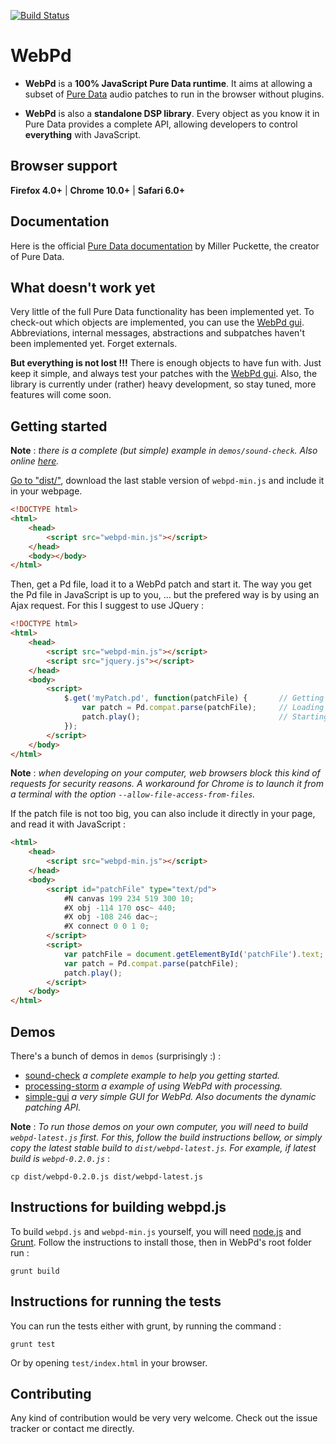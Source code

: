 [![Build Status](https://travis-ci.org/sebpiq/WebPd.png)](https://travis-ci.org/sebpiq/WebPd)

WebPd
=====

- **WebPd** is a **100% JavaScript Pure Data runtime**. It aims at allowing a subset of [Pure Data](http://crca.ucsd.edu/~msp/software.html) audio patches to run in the browser without plugins.

- **WebPd** is also a **standalone DSP library**. Every object as you know it in Pure Data provides a complete API, allowing developers to control **everything** with JavaScript.


Browser support
---------------

**Firefox 4.0+** | **Chrome 10.0+** | **Safari 6.0+**


Documentation
-------------

Here is the official [Pure Data documentation](http://crca.ucsd.edu/~msp/Pd_documentation/index.htm) by Miller Puckette, the creator of Pure Data. 


What doesn't work yet
----------------------

Very little of the full Pure Data functionality has been implemented yet. To check-out which objects are implemented, you can use the [WebPd gui](http://beraebeo.futupeeps.com/webpd/demos/simple-gui/simple-gui.html). 
Abbreviations, internal messages, abstractions and subpatches haven't been implemented yet. Forget externals.

**But everything is not lost !!!** There is enough objects to have fun with. Just keep it simple, and always test your patches with the [WebPd gui](http://beraebeo.futupeeps.com/webpd/demos/simple-gui/simple-gui.html). Also, the library is currently under (rather) heavy development, so stay tuned, more features will come soon.


Getting started
----------------

**Note** : _there is a complete (but simple) example in `demos/sound-check`. Also online [here](http://beraebeo.futupeeps.com/webpd/demos/sound-check/sound-check.html)._

[Go to "dist/"](https://github.com/sebpiq/WebPd/tree/develop/dist), download the last stable version of `webpd-min.js` and include it in your webpage.

```html
<!DOCTYPE html>
<html>
    <head>
        <script src="webpd-min.js"></script>
    </head>
    <body></body>
</html>
```

Then, get a Pd file, load it to a WebPd patch and start it. The way you get the Pd file in JavaScript is up to you, ... but the prefered way is by using an Ajax request. For this I suggest to use JQuery :

```html
<!DOCTYPE html>
<html>
    <head>
        <script src="webpd-min.js"></script>
        <script src="jquery.js"></script>
    </head>
    <body>
        <script>
            $.get('myPatch.pd', function(patchFile) {       // Getting the Pd patch file
                var patch = Pd.compat.parse(patchFile);     // Loading the WebPd patch
                patch.play();                               // Starting it
            });
        </script>
    </body>
</html>
```

**Note** : _when developing on your computer, web browsers block this kind of requests for security reasons. A workaround for Chrome is to launch it from a terminal with the option `--allow-file-access-from-files`._


If the patch file is not too big, you can also include it directly in your page, and read it with JavaScript :

```html
<html>
    <head>
        <script src="webpd-min.js"></script>
    </head>
    <body>
        <script id="patchFile" type="text/pd">
            #N canvas 199 234 519 300 10;
            #X obj -114 170 osc~ 440;
            #X obj -108 246 dac~;
            #X connect 0 0 1 0;
        </script>
        <script>
            var patchFile = document.getElementById('patchFile').text;      // Getting the Pd patch file
            var patch = Pd.compat.parse(patchFile);                         // Loading the WebPd patch
            patch.play();                                                   // Starting it
        </script>
    </body>
</html>
```

Demos
----------

There's a bunch of demos in `demos` (surprisingly :) :

- [sound-check](http://beraebeo.futupeeps.com/webpd/demos/sound-check/sound-check.html) _a complete example to help you getting started._
- [processing-storm](http://beraebeo.futupeeps.com/webpd/demos/processing-storm/processing-storm.html) _a example of using WebPd with processing._
- [simple-gui](http://beraebeo.futupeeps.com/webpd/demos/simple-gui/simple-gui.html) _a very simple GUI for WebPd. Also documents the dynamic patching API._

**Note** : _To run those demos on your own computer, you will need to build `webpd-latest.js` first. For this, follow the build instructions bellow, or simply copy the latest stable build to `dist/webpd-latest.js`. For example, if latest build is `webpd-0.2.0.js`_ :

    cp dist/webpd-0.2.0.js dist/webpd-latest.js


Instructions for building webpd.js
------------------------------------

To build `webpd.js` and `webpd-min.js` yourself, you will need [node.js](http://nodejs.org/) and [Grunt](https://github.com/gruntjs/grunt).
Follow the instructions to install those, then in WebPd's root folder run :

    grunt build


Instructions for running the tests
------------------------------------

You can run the tests either with grunt, by running the command :

    grunt test

Or by opening `test/index.html` in your browser.


Contributing
------------

Any kind of contribution would be very very welcome. Check out the issue tracker or contact me directly.
